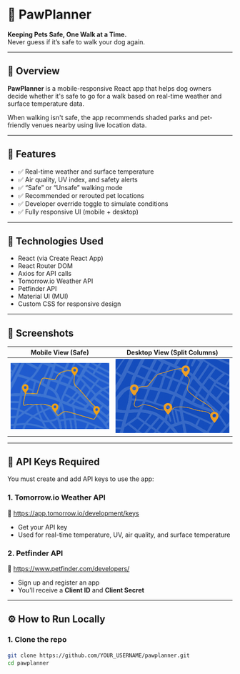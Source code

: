 # 🐾 PawPlanner

**Keeping Pets Safe, One Walk at a Time.**  
Never guess if it’s safe to walk your dog again.

---

## 🧭 Overview

**PawPlanner** is a mobile-responsive React app that helps dog owners decide whether it's safe to go for a walk based on real-time weather and surface temperature data.

When walking isn't safe, the app recommends shaded parks and pet-friendly venues nearby using live location data.

---

## 🎯 Features

- ✅ Real-time weather and surface temperature
- ✅ Air quality, UV index, and safety alerts
- ✅ “Safe” or “Unsafe” walking mode
- ✅ Recommended or rerouted pet locations
- ✅ Developer override toggle to simulate conditions
- ✅ Fully responsive UI (mobile + desktop)

---

## 🔧 Technologies Used

- React (via Create React App)
- React Router DOM
- Axios for API calls
- Tomorrow.io Weather API
- Petfinder API
- Material UI (MUI)
- Custom CSS for responsive design

---

## 📸 Screenshots

| Mobile View (Safe) | Desktop View (Split Columns) |
|--------------------|------------------------------|
| ![Mobile Safe](public/map-safe.png) | ![Desktop](public/map-unsafe.png) |

---

## 🔑 API Keys Required

You must create and add API keys to use the app:

### 1. Tomorrow.io Weather API
🔗 https://app.tomorrow.io/development/keys

- Get your API key
- Used for real-time temperature, UV, air quality, and surface temperature

### 2. Petfinder API
🔗 https://www.petfinder.com/developers/

- Sign up and register an app
- You'll receive a **Client ID** and **Client Secret**

---

## ⚙️ How to Run Locally

### 1. Clone the repo

```bash
git clone https://github.com/YOUR_USERNAME/pawplanner.git
cd pawplanner
